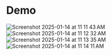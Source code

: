 # Demo

![Screenshot 2025-01-14 at 11 11 43 AM](https://github.com/user-attachments/assets/530c7509-0b28-4989-b74d-eb1558e9de3d)
![Screenshot 2025-01-14 at 11 12 32 AM](https://github.com/user-attachments/assets/a1afa471-4a82-4260-bb9a-1f03f7fbdb13)
![Screenshot 2025-01-14 at 11 13 35 AM](https://github.com/user-attachments/assets/9b5a7804-0e3c-4f63-9a4e-2ad00ac52538)
![Screenshot 2025-01-14 at 11 14 11 AM](https://github.com/user-attachments/assets/516b62d2-7c1a-4504-bd4e-bbc11b4e4c08)



